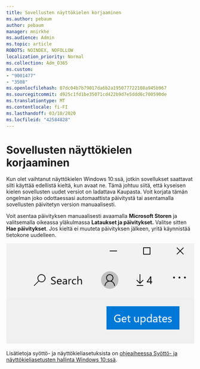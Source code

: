 ```yaml
---
title: Sovellusten näyttökielen korjaaminen
ms.author: pebaum
author: pebaum
manager: mnirkhe
ms.audience: Admin
ms.topic: article
ROBOTS: NOINDEX, NOFOLLOW
localization_priority: Normal
ms.collection: Adm_O365
ms.custom:
- "9001477"
- "3508"
ms.openlocfilehash: 07dc04b7b79017da6b2a195077722108a945b967
ms.sourcegitcommit: d925c1fd1be35071cd422b9d7e5ddd6c700590de
ms.translationtype: MT
ms.contentlocale: fi-FI
ms.lasthandoff: 03/10/2020
ms.locfileid: "42584828"
---
```

# <a name="fix-the-display-language-of-apps"></a>Sovellusten näyttökielen korjaaminen

Kun olet vaihtanut näyttökielen Windows 10:ssä, jotkin sovellukset saattavat silti käyttää edellistä kieltä, kun avaat ne. Tämä johtuu siitä, että kyseisen kielen sovellusten uudet versiot on ladattava Kaupasta. Voit korjata tämän ongelman joko odottaessasi automaattista päivitystä tai asentamalla sovellusten päivitetyn version manuaalisesti.

Voit asentaa päivityksen manuaalisesti avaamalla **Microsoft Storen** ja valitsemalla oikeassa yläkulmassa **Lataukset ja päivitykset.** Valitse sitten **Hae päivitykset**. Jos kieltä ei muuteta päivityksen jälkeen, yritä käynnistää tietokone uudelleen.

![Hanki päivityksiä.](media/get-updates.png)

Lisätietoja syöttö- ja näyttökieliasetuksista on [ohjeaiheessa Syöttö- ja näyttökieliasetusten hallinta Windows 10:ssä](https://support.microsoft.com/help/4027670/windows-10-add-and-switch-input-and-display-language-preferences).

